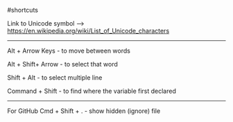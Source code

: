 
#shortcuts

Link to Unicode symbol --> https://en.wikipedia.org/wiki/List_of_Unicode_characters
___

Alt + Arrow Keys - to move between words

Alt + Shift+ Arrow - to select that word  

Shift + Alt - to select multiple line

Command + Shift - to find where the variable first declared

_____

For GitHub
Cmd + Shift + .   - show hidden (ignore) file